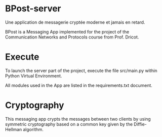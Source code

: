 # BPost-server
Une application de messagerie cryptée moderne et jamais en retard.

BPost is a Messaging App implemented for the project of the Communication Networks and Protocols course from Prof. Dricot.

# Execute
To launch the server part of the project, execute the file src/main.py within Python Virtual Environment. 

All modules used in the App are listed in the requirements.txt document.

# Cryptography 
This messaging app crypts the messages between two clients by using symmetric cryptography based on a common key given by the Diffie-Hellman algorithm.
